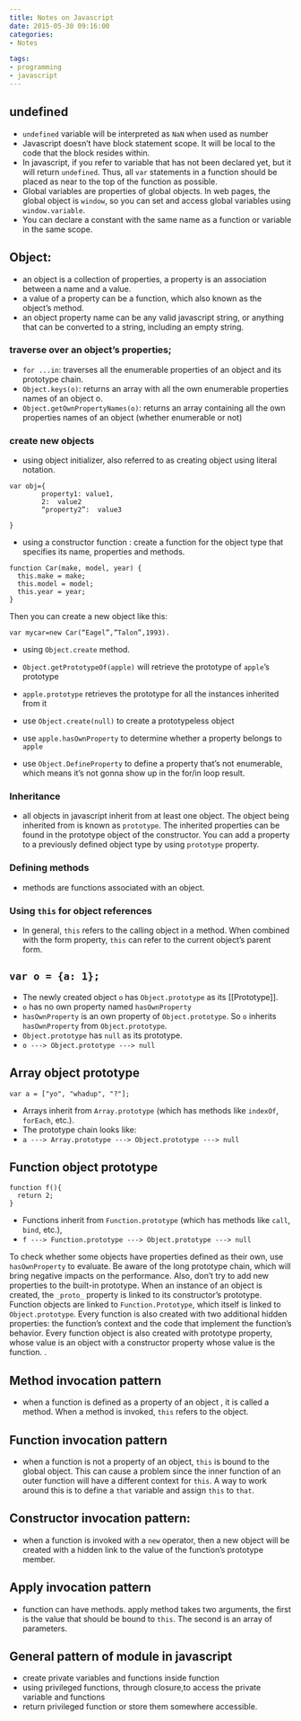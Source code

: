 ```yaml
---
title: Notes on Javascript
date: 2015-05-30 09:16:00
categories:
- Notes

tags:
- programming
- javascript
---
```


## undefined 
- `undefined` variable will be interpreted as `NaN` when used as number
- Javascript doesn’t have block statement scope. It will be local to the code that the block resides within. 
- In javascript, if you refer to variable that has not been declared yet,  but it will return `undefined`. Thus, all `var` statements in a function should be placed as near to the top of the function as possible.
- Global variables are properties of global objects. In web pages, the global object is `window`, so you can set and access global variables using `window.variable`. 
- You can declare a constant with the same name as a function or variable in the same scope. 

## Object:
- an object is a collection of properties, a property is an association between a name and a value. 
- a value of a property can be a function, which also known as the object’s method. 
- an object property name can be any valid javascript string, or anything that can be converted to a string, including an empty string. 

### traverse over an object’s properties;
- `for ...in`: traverses all the enumerable properties of an object and its prototype chain.
- `Object.keys(o)`: returns an array with all the own enumerable properties names of an object o. 
- `Object.getOwnPropertyNames(o)`: returns an array containing all the own properties names of an object (whether enumerable or not)

### create new objects

- using object initializer, also referred to as creating object using literal notation.		

```
var obj={
		property1: value1,
		2: 	value2
		“property2”:  value3
			
}
```

- using a constructor function : create a function for the object type that specifies its name, properties and methods.  
``` 
function Car(make, model, year) {
  this.make = make;
  this.model = model;
  this.year = year;
}
```
Then you can create a new object like this:  
```
var mycar=new Car(“Eagel”,”Talon”,1993).
```

- using `Object.create` method.


- `Object.getPrototypeOf(apple)` will retrieve the prototype of `apple`’s prototype
- `apple.prototype`  retrieves the prototype for all the instances inherited from it
- use `Object.create(null)` to create a prototypeless object
- use `apple.hasOwnProperty`  to determine whether a property belongs to `apple` 
- use `Object.DefineProperty` to define a property that’s not enumerable, which means it’s not gonna show up in the for/in loop result.


### Inheritance
- all objects in javascript inherit from at least one object. The object being inherited from is known as `prototype`. The inherited properties can be found in the prototype object of the constructor. You can add a property to a previously defined object type by using `prototype` property. 

### Defining methods
- methods are functions associated with an object. 

### Using `this` for object references
- In general, `this` refers to the calling object in a method. When combined with the form property, `this` can refer to the current object’s parent form. 


## `var o = {a: 1};`

- The newly created object `o` has `Object.prototype` as its [[Prototype]].
- `o` has no own property named `hasOwnProperty`
- `hasOwnProperty` is an own property of `Object.prototype`. So `o` inherits `hasOwnProperty` from `Object.prototype`.
- `Object.prototype` has `null` as its prototype.
- `o ---> Object.prototype ---> null`

## Array object prototype 
`var a = ["yo", "whadup", "?"];`  
- Arrays inherit from `Array.prototype` (which has methods like `indexOf`, `forEach`, etc.).
- The prototype chain looks like:
- `a ---> Array.prototype ---> Object.prototype ---> null`

## Function object prototype  
```
function f(){
  return 2;
}
```
- Functions inherit from `Function.prototype` (which has methods like `call`, `bind`, etc.),
- `f ---> Function.prototype ---> Object.prototype ---> null`

To check whether some objects have properties defined as their own, use `hasOwnProperty` to evaluate. 
Be aware of the long prototype chain, which will bring negative impacts on the performance. Also, don’t try to add new properties to the built-in prototype. 
When an instance of an object is created, the `_proto_` property is linked to its constructor’s prototype.  
Function objects are linked to `Function.Prototype`, which itself is linked to `Object.prototype`. Every function is also created with two additional hidden properties: the function’s context and the code that implement the function’s behavior. Every function object is also created with prototype property, whose value is an object with a constructor property whose value is the function. .

## Method invocation pattern
- when a function is defined as a property of an object , it is called a method. When a method is invoked, `this` refers to the object. 

## Function invocation pattern
- when a function is not a property of an object, `this` is bound to the global object. This can cause a problem since the inner function of an outer function will have a different context for `this`. A way to work around this is to define a `that` variable and assign `this` to `that`.

## Constructor invocation pattern:
- when a function is invoked with a `new` operator, then a new object will be created with a hidden link to the value of the function’s prototype member. 

## Apply invocation pattern
- function can have methods. apply method takes two arguments, the first is the value that should be bound to `this`. The second is an array of parameters. 

## General pattern of module in javascript 
- create private variables and functions inside function
- using privileged functions, through closure,to access the private variable and functions
- return privileged function or store them somewhere accessible. 






  

